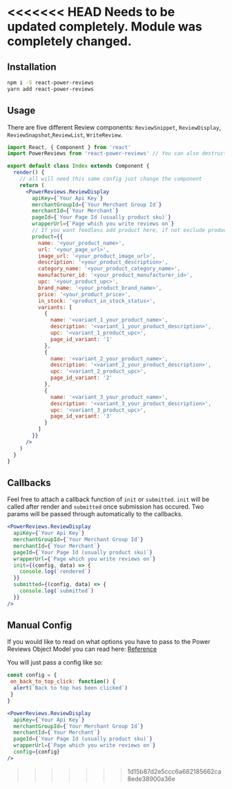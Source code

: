<<<<<<< HEAD
Needs to be updated completely. Module was completely changed.
=======
## Installation

```bash
npm i -S react-power-reviews
yarn add react-power-reviews
```

## Usage

There are five different Review components: `ReviewSnippet`, `ReviewDisplay`, `ReviewSnapshot`,`ReviewList`, `WriteReview`.

```jsx
import React, { Component } from 'react'
import PowerReviews from 'react-power-reviews' // You can also destructure each component out if you would like (e.g. import { ReviewSnippet } from 'react-power-reviews')

export default class Index extends Component {
  render() {
    // all will need this same config just change the component
    return (
      <PowerReviews.ReviewDisplay
        apiKey={`Your Api Key`}
        merchantGroupId={`Your Merchant Group Id`}
        merchantId={`Your Merchant`}
        pageId={`Your Page Id (usually product sku)`}
        wrapperUrl={`Page which you write reviews on`}
        // If you want feedless add product here, if not exclude product
        product={{
          name: '<your_product_name>',
          url: '<your_page_url>',
          image_url: '<your_product_image_url>',
          description: '<your_product_description>',
          category_name: '<your_product_category_name>',
          manufacturer_id: '<your_product_manufacturer_id>',
          upc: '<your_product_upc>',
          brand_name: '<your_product_brand_name>',
          price: '<your_product_price>',
          in_stock: '<product_in_stock_status>',
          variants: [
            {
              name: '<variant_1_your_product_name>',
              description: '<variant_1_your_product_description>',
              upc: '<variant_1_product_upc>',
              page_id_variant: '1'
            },
            {
              name: '<variant_2_your_product_name>',
              description: '<variant_2_your_product_description>',
              upc: '<variant_2_product_upc>',
              page_id_variant: '2'
            },
            {
              name: '<variant_3_your_product_name>',
              description: '<variant_3_your_product_description>',
              upc: '<variant_3_product_upc>',
              page_id_variant: '3'
            }
          ]
        }}
      />
    )
  }
}
```

## Callbacks

Feel free to attach a callback function of `init` or `submitted`. `init` will be called after render and `submitted` once submission has occured. Two params will be passed through automatically to the callbacks.

```jsx
<PowerReviews.ReviewDisplay
  apiKey={`Your Api Key`}
  merchantGroupId={`Your Merchant Group Id`}
  merchantId={`Your Merchant`}
  pageId={`Your Page Id (usually product sku)`}
  wrapperUrl={`Page which you write reviews on`}
  init={(config, data) => {
    console.log(`rendered`)
  }}
  submitted={(config, data) => {
    console.log(`submitted`)
  }}
/>
```

## Manual Config

If you would like to read on what options you have to pass to the Power Reviews Object Model you can read here: [Reference](http://help.powerreviews.com/Content/Platform/JavaScript%20Reference%20Guide.htm)

You will just pass a config like so:

```jsx
const config = {
 on_back_to_top_click: function() {
  alert(`Back to top has been clicked`)
 }
}

<PowerReviews.ReviewDisplay
  apiKey={`Your Api Key`}
  merchantGroupId={`Your Merchant Group Id`}
  merchantId={`Your Merchant`}
  pageId={`Your Page Id (usually product sku)`}
  wrapperUrl={`Page which you write reviews on`}
  config={config}
/>
```
>>>>>>> 1d15b87d2e5ccc6a682185662ca8ede38900a36e
